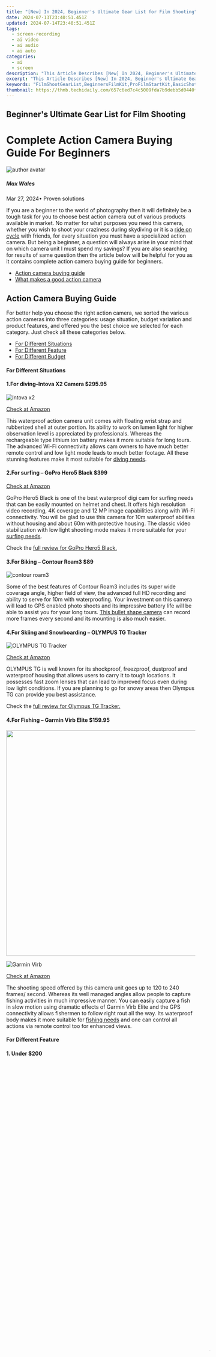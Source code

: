 ```yaml
---
title: "[New] In 2024, Beginner's Ultimate Gear List for Film Shooting"
date: 2024-07-13T23:40:51.451Z
updated: 2024-07-14T23:40:51.451Z
tags: 
  - screen-recording
  - ai video
  - ai audio
  - ai auto
categories: 
  - ai
  - screen
description: "This Article Describes [New] In 2024, Beginner's Ultimate Gear List for Film Shooting"
excerpt: "This Article Describes [New] In 2024, Beginner's Ultimate Gear List for Film Shooting"
keywords: "FilmShootGearList,BeginnersFilmKit,ProFilmStartKit,BasicShotGearList,CinemakingBasics,EntryLevelCameraPrep,NoviceCineKitset"
thumbnail: https://thmb.techidaily.com/657c6ed7c4c5009fda7b9debb5d0440f9ba124b99f1e715f38abd38365f6151e.png
---
```


## Beginner's Ultimate Gear List for Film Shooting

# Complete Action Camera Buying Guide For Beginners

![author avatar](https://images.wondershare.com/filmora/article-images/max-wales-author.jpg)

##### Max Wales

 Mar 27, 2024• Proven solutions

If you are a beginner to the world of photography then it will definitely be a tough task for you to choose best action camera out of various products available in market. No matter for what purposes you need this camera, whether you wish to shoot your craziness during skydiving or it is a [ride on cycle](https://tools.techidaily.com/wondershare/filmora/download/) with friends, for every situation you must have a specialized action camera. But being a beginner, a question will always arise in your mind that on which camera unit I must spend my savings? If you are also searching for results of same question then the article below will be helpful for you as it contains complete action camera buying guide for beginners.

* [Action camera buying guide](#buyingguide)
* [What makes a good action camera](#goodac)

## Action Camera Buying Guide

For better help you choose the right action camera, we sorted the various action cameras into three categories: usage situation, budget variation and product features, and offered you the best choice we selected for each category. Just check all these categories below.

* [For Different Situations](#part1)
* [For Different Feature](#part2)
* [For Different Budget](#part3)

#### For Different Situations

#### 1.For diving–Intova X2 Camera $295.95

![intova x2](https://images.wondershare.com/filmora/article-images/intova-x-2.jpg)

[Check at Amazon](https://www.amazon.com/gp/product/B01IWIVM08/ref=as%5Fli%5Ftl?ie=UTF8&tag=vs-flora-20&camp=1789&creative=9325&linkCode=as2&creativeASIN=B01IWIVM08&linkId=0f5967b8cc54bdf2561762c14d39a61e)

This waterproof action camera unit comes with floating wrist strap and rubberized shell at outer portion. Its ability to work on lumen light for higher observation level is appreciated by professionals. Whereas the rechargeable type lithium ion battery makes it more suitable for long tours. The advanced Wi-Fi connectivity allows cam owners to have much better remote control and low light mode leads to much better footage. All these stunning features make it most suitable for [diving needs](https://tools.techidaily.com/wondershare/filmora/download/).

#### 2.For surfing – GoPro Hero5 Black $399

[Check at Amazon](https://www.amazon.com/gp/product/B01M14ATO0/ref=as%5Fli%5Ftl?ie=UTF8&tag=vs-flora-20&camp=1789&creative=9325&linkCode=as2&creativeASIN=B01M14ATO0&linkId=5ce54ea937ecffa6b1b8056b6922abaa)

GoPro Hero5 Black is one of the best waterproof digi cam for surfing needs that can be easily mounted on helmet and chest. It offers high resolution video recording, 4K coverage and 12 MP image capabilities along with Wi-Fi connectivity. You will be glad to use this camera for 10m waterproof abilities without housing and about 60m with protective housing. The classic video stabilization with low light shooting mode makes it more suitable for your [surfing needs](https://tools.techidaily.com/wondershare/filmora/download/).

Check the [full review for GoPro Hero5 Black.](https://tools.techidaily.com/wondershare/filmora/download/)

#### 3.For Biking – Contour Roam3 $89

![contour roam3](https://images.wondershare.com/filmora/article-images/contour-roam-3.jpg)

Some of the best features of Contour Roam3 includes its super wide coverage angle, higher field of view, the advanced full HD recording and ability to serve for 10m with waterproofing. Your investment on this camera will lead to GPS enabled photo shoots and its impressive battery life will be able to assist you for your long tours. [This bullet shape camera](https://tools.techidaily.com/wondershare/filmora/download/) can record more frames every second and its mounting is also much easier.

#### 4.For Skiing and Snowboarding – OLYMPUS TG Tracker

![OLYMPUS TG Tracker](https://images.wondershare.com/filmora/article-images/olympus-tg-tracker.jpg)

[Check at Amazon](https://www.amazon.com/gp/product/B01ERLMTSI/ref=as%5Fli%5Ftl?ie=UTF8&tag=vs-flora-20&camp=1789&creative=9325&linkCode=as2&creativeASIN=B01ERLMTSI&linkId=34d5c0e389cef67e7a6b9e5d754a12fc)

OLYMPUS TG is well known for its shockproof, freezproof, dustproof and waterproof housing that allows users to carry it to tough locations. It possesses fast zoom lenses that can lead to improved focus even during low light conditions. If you are planning to go for snowy areas then Olympus TG can provide you best assistance.

Check the [full review for Olympus TG Tracker.](https://tools.techidaily.com/wondershare/filmora/download/)

#### 4.For Fishing – Garmin Virb Elite $159.95

<!-- affiliate ads begin -->
<a href="https://appsumo.8odi.net/c/5597632/2082541/7443" target="_top" id="2082541"><img src="//a.impactradius-go.com/display-ad/7443-2082541" border="0" alt="" width="1200" height="600"/></a><img height="0" width="0" src="https://appsumo.8odi.net/i/5597632/2082541/7443" style="position:absolute;visibility:hidden;" border="0" />
<!-- affiliate ads end -->
![Garmin Virb](https://images.wondershare.com/filmora/article-images/garmin_virb.jpg)

[Check at Amazon](https://www.amazon.com/gp/product/B01HP4PMG0/ref=as%5Fli%5Ftl?ie=UTF8&tag=vs-flora-20&camp=1789&creative=9325&linkCode=as2&creativeASIN=B01HP4PMG0&linkId=d4c86edc07888f1a73f2696e417da1e1)

The shooting speed offered by this camera unit goes up to 120 to 240 frames/ second. Whereas its well managed angles allow people to capture fishing activities in much impressive manner. You can easily capture a fish in slow motion using dramatic effects of Garmin Virb Elite and the GPS connectivity allows fishermen to follow right rout all the way. Its waterproof body makes it more suitable for [fishing needs](https://tools.techidaily.com/wondershare/filmora/download/) and one can control all actions via remote control too for enhanced views.

#### For Different Feature

#### 1. Under $200

<!-- affiliate ads begin -->
<span id="1793213">
					<video width="1080" height="1620" style="cursor:pointer"
           poster="//a.impactradius-go.com/display-clicktoplayimage/1793213.jpeg"
           onclick="if(!this.playClicked){this.play();this.setAttribute('controls',true);this.playClicked=true;}">
	   <source src="//a.impactradius-go.com/display-ad/19135-1793213">
	   <img src="//a.impactradius-go.com/display-clicktoplayimage/1793213.jpeg" style="border: none; height: 100%; width: 100%; object-fit: contain">
	</video>
	<div style="width:1080px;text-align:center"><a href="javascript:window.open(decodeURIComponent('https%3A%2F%2Ftinyland.pxf.io%2Fc%2F5597632%2F1793213%2F19135'), '_blank');void(0);">Click here</a></div>
</span>
<img height="0" width="0" src="https://imp.pxf.io/i/5597632/1793213/19135" style="position:absolute;visibility:hidden;" border="0" />
<!-- affiliate ads end -->
![Sony HDRAS20/B](https://images.wondershare.com/filmora/article-images/Sony-HDRAS-20-B.jpg)

If you are searching for a camera unit below $200 range then **Sony HDRAS20/B** is one of the best options for you. It is popular for its steady stabilization capabilities, built in type stereo mic and six unique video modes that also include 1080/60P advanced HD form. Its slow motion features and long battery life that can serve up to approximately 150 minutes is highly rated. It offers wide angle view with time lapse feature and the best part is that one can control its major functions from smart phone also. The small size and light weight case makes it best choice for your adventurous tours.

#### 2. Under $100

![SJCAM SJ4000](https://images.wondershare.com/filmora/article-images/sjcam-sj4000.jpg)

Those who are looking for a budget friendly action camera are advised to go for **SJCAM SJ4000** as it offers all amazing features for advanced video recording needs. One can enjoy 1080p/30fps for video recording and it can be further connected with iOS as well as Android device using Wi-Fi connectivity. It serves with plenty of options for housings, mounts and other attachments whereas the fine controls provide excellent video recording capabilities.

#### For Different Feature

#### 1.Video quality and photo quality - GoPro Hero5 Black

If you are searching for impressive video and photo quality then **GoPro Hero5 Black**Camera unit will be best recommendation for you. It comes with waterproof body, built in type touch screen and possesses unlimited shooting modes and is appreciated by experts for its amazing video quality. This camera can be mounted on pets, body parts, helmets, drones, bicycles, surfboards, skateboards etc. with ease.

#### 2.Time-lapse - YI 4K Action Camera

![YI 4K Action Camera](https://images.wondershare.com/filmora/article-images/xiaomi-yi-4k.jpg)

[Check at Amazon](https://www.amazon.com/gp/product/B01FU9ZIMU/ref=as%5Fli%5Ftl?ie=UTF8&tag=vs-flora-20&camp=1789&creative=9325&linkCode=as2&creativeASIN=B01FU9ZIMU&linkId=8ffea9b2da130000b205cf9367ce3ccf)

Under this category you must prefer **YI 4K Action Camera** because of its stunning timelapse recording results that inspire people more and more for travelling as all memories will be captured perfectly. It is designed with small size and light weight type construction whereas Wi-Fi connectivity makes possible to share images and videos anytime anywhere over social media as well as on other compatible devices. It provides multiple solutions for time lapse feature for both images and videos along with impressive battery life.

Check the [full review for Xiaomi Yi 4K Action Camera.](https://tools.techidaily.com/wondershare/filmora/download/)

#### 3.Low light - Casio Exilim FR110H $469

<!-- affiliate ads begin -->
<a href="https://appsumo.8odi.net/c/5597632/2082526/7443" target="_top" id="2082526"><img src="//a.impactradius-go.com/display-ad/7443-2082526" border="0" alt="" width="1200" height="600"/></a><img height="0" width="0" src="https://appsumo.8odi.net/i/5597632/2082526/7443" style="position:absolute;visibility:hidden;" border="0" />
<!-- affiliate ads end -->
![Casio Exilim FR110H](https://images.wondershare.com/filmora/article-images/Casio-Exilim-fr110h.jpg)

**Casio Exilim FR110H** is one of the highly recommended solutions for low light recordings. It offers higher resolution even under low light conditions and hence it is mostly used for making documentary films. Although the price range is much higher as you need to spend $699 to buy this camera unit but its advanced features like automatic noise correction, enhanced battery life and hi-tech sensor units make it suitable for all your adventurous tours. It can capture stills up to 1.8 megapixel and large coverage makes it more useful for sharp shoots.

#### 4.GPS - Ricoh WG-4 $700

![Ricoh WG-4](https://images.wondershare.com/filmora/article-images/ricoh-wg-4.jpg)

Your search for advanced GPS enabled camera unit will eventually stop at **Ricoh WG-4** camera unit because it offers so many stunning features with outstanding video and still recording results. It is developed with crush resistant, shock resistant, waterproof and dust proof material so that users can carry it to tough locations without worries. All captured images of Ricoh can be automatically adjusted to clock local time and the GPS module allows easy location tag adjustments. The best part to know about Ricoh camera is its shake resistance system that disables the effect of sudden shakes in final images as well as videos.

## What makes a good action camera

#### 1.Design and Shape

Action Cameras are usually popular for their three unique shapes as Cube, Bullet and Box. Each one of them is suitable for different situations:

   1. The box action type cameras are compatible with almost all type of shooting accessories and they are more preferred for chest mount arrangements.

![box shape action camera](https://images.wondershare.com/filmora/article-images/box-shape-action-camera.jpg)

   1. [**Bullet Action cameras**](https://tools.techidaily.com/wondershare/filmora/download/) are rarely used due to their limited compatibility but they are ideal for handlebars, board and helmet mounting needs.

![bullet shape action camera](https://images.wondershare.com/filmora/article-images/bullet-shape-action-camera.jpg)

   1. When it is time to increase your positioning needs then [mini action cameras](https://tools.techidaily.com/wondershare/filmora/download/) are highly suitable because they are very small in size and are highly flexible.

![mini action camera](https://images.wondershare.com/filmora/article-images/mini-action-camera.jpg)

#### 2.Weight and size

As you know that action cameras are mostly installed on some specific mounting equipment or on helmet so, they must be [small in size and light in weight](https://tools.techidaily.com/wondershare/filmora/download/). Go for the lightest and smallest model.

#### 3. Water Resistant

The action cameras are always desired to be friendly with all weather conditions. When you go to buy one, prefer to pick a water resistant product otherwise go for a special waterproof case for its safe housing.

#### 4.Budget

We always need to care about this factor; when you have an idea about your budget then it will be much easier to filter out best camera unit for you. You can generally find action cams falling in four pricing groups:

Extremely Low Budget: below $50\. [Low Budget: $50 to $100.](https://tools.techidaily.com/wondershare/filmora/download/)  
[Mid Range: $100 to $200.](https://tools.techidaily.com/wondershare/filmora/download/)  
High End Budget: $200 or more.  
Generally the low price models possess few basic features only whereas higher end cam models will be loaded with abilities of live streaming, image stabilization, waterproofing, improved Wi-Fi connectivity and breathtaking resolution.

#### 5.Resolution and Frame Rate

When we have to rate quality of an action camera then resolution and frame rate are considered as major aspects. Higher resolution means you are going to capture videos and images with outstanding clarity. On the other side, frame rate deals with the smoothness of footage; higher frame rate provides much smoother footage.

#### 6.Field of View

The field of view can be defined as the total viewable area through cam lens at any particular instant. In is measured in terms of angle where larger angle provides wider projection with immersive recording.

#### 7.Connectivity

This feature is essential if you love to upload your images as well as videos on social media websites or wish to transfer them to other devices like computer or smart phone. The latest models of action cams are loaded with various connectivity options including Wi-Fi so one can easily send trip collections to other devices.

#### 8. GPS

GPS here stands for Global Positioning System and presently all photographers wish to have a GPS enabled camera unit. Such advanced models help to generate automatic geo- tags for all your images as well as videos. When you come back from your tour and upload camera collection on websites then they will appear with exact locations where you have captured them all.

#### 9.Memory

[Memory cards](https://tools.techidaily.com/wondershare/filmora/download/) are the most common storage options for camera units due to their huge storage capacity and small size. Most of cameras make use of microSD card whereas few may contain a postage stamp sized advanced [SD card](https://tools.techidaily.com/wondershare/filmora/download/). When you decide to go for a long tour with your friends then always prefer to buy few extra memory cards for your camera so that a message showing storage full in your cam cannot irritate you on the way.

#### 10.Battery

Even if you spend more money for buying most advanced camera units still you will have to cope up with the trouble of batteries. It may last for few hours and when you are on a weeklong trip then your camera will not be able to accompany you so long. Experts suggest buying multiple batteries along with [a portable charger](https://tools.techidaily.com/wondershare/filmora/download/) so that your camera can never run out of power.

#### 11. Accessories

Never forget to buy all essential accessories along with your new camera unit. They can be ordered online too but always prefer to get best brands, there should be no compromise for the quality. Pick right [mounting options](https://tools.techidaily.com/wondershare/filmora/download/) and other ad-on accessories while ensuring proper compatibility with your camera unit.

<!-- affiliate ads begin -->
<a href="https://cowinaudio.pxf.io/c/5597632/1116855/13794" target="_top" id="1116855"><img src="//a.impactradius-go.com/display-ad/13794-1116855" border="0" alt="" width="767" height="285"/></a><img height="0" width="0" src="https://imp.pxf.io/i/5597632/1116855/13794" style="position:absolute;visibility:hidden;" border="0" />
<!-- affiliate ads end -->
![author avatar](https://images.wondershare.com/filmora/article-images/max-wales-author.jpg)

Max Wales

Max Wales is a writer and a lover of all things video.

Follow @Max Wales


<ins class="adsbygoogle"
     style="display:block"
     data-ad-format="autorelaxed"
     data-ad-client="ca-pub-7571918770474297"
     data-ad-slot="1223367746"></ins>



<ins class="adsbygoogle"
     style="display:block"
     data-ad-client="ca-pub-7571918770474297"
     data-ad-slot="8358498916"
     data-ad-format="auto"
     data-full-width-responsive="true"></ins>




<span class="atpl-alsoreadstyle">Also read:</span>
<div><ul>
<li><a href="https://instagram-video-recordings.techidaily.com/updated-2024-approved-elevate-your-content-game-with-these-instagram-story-tips/"><u>[Updated] 2024 Approved  Elevate Your Content Game with These Instagram Story Tips</u></a></li>
<li><a href="https://fox-http.techidaily.com/2024-approved-unlock-the-best-live-stream-options-today/"><u>2024 Approved  Unlock the Best Live Stream Options Today</u></a></li>
<li><a href="https://fake-location.techidaily.com/what-is-fake-gps-location-pro-and-is-it-good-on-nokia-105-classic-drfone-by-drfone-virtual-android/"><u>What is Fake GPS Location Pro and Is It Good On Nokia 105 Classic? | Dr.fone</u></a></li>
<li><a href="https://unlock-android.techidaily.com/how-to-enable-usb-debugging-on-a-locked-tecno-camon-20-premier-5g-phone-by-drfone-android/"><u>How To Enable USB Debugging on a Locked Tecno Camon 20 Premier 5G Phone</u></a></li>
<li><a href="https://phone-solutions.techidaily.com/can-t-open-mov-files-on-galaxy-xcover-6-pro-tactical-edition-by-aiseesoft-video-converter-play-mov-on-android/"><u>Can't open MOV files on Galaxy XCover 6 Pro Tactical Edition</u></a></li>
<li><a href="https://discord-videos.techidaily.com/updated-2024-approved-the-ultimate-tutorial-sharing-screens-in-discord/"><u>[Updated] 2024 Approved  The Ultimate Tutorial  Sharing Screens in Discord</u></a></li>
<li><a href="https://fox-http.techidaily.com/2024-approved-step-into-the-future-metavisors-for-the-ultimate-experience/"><u>2024 Approved  Step Into the Future  Metavisors for the Ultimate Experience</u></a></li>
<li><a href="https://fox-http.techidaily.com/2024-approved-small-scale-screenplay-idea/"><u>2024 Approved  Small-Scale Screenplay Idea</u></a></li>
<li><a href="https://ai-video-apps.techidaily.com/updated-exciting-development-filmora-x-now-compatible-with-arm-devices-for-2024/"><u>Updated Exciting Development Filmora X Now Compatible with ARM Devices for 2024</u></a></li>
<li><a href="https://fox-http.techidaily.com/2024-approved-transform-your-in-game-identity-with-these-free-free-fire-vocal-hacks/"><u>2024 Approved  Transform Your In-Game Identity with These Free Free Fire Vocal Hacks</u></a></li>
<li><a href="https://location-social.techidaily.com/in-2024-how-to-change-vivo-y02t-location-on-skout-drfone-by-drfone-virtual-android/"><u>In 2024, How to Change Vivo Y02T Location on Skout | Dr.fone</u></a></li>
<li><a href="https://instagram-clips.techidaily.com/updated-how-much-footage-does-instagram-allow-in-2024/"><u>[Updated] How Much Footage Does Instagram Allow, In 2024</u></a></li>
<li><a href="https://audio-shaping.techidaily.com/top-rated-free-online-libraries-for-guitarists-high-quality-melodies-and-visuals/"><u>Top-Rated FREE Online Libraries for Guitarists High-Quality Melodies & Visuals</u></a></li>
<li><a href="https://extra-guidance.techidaily.com/in-2024-step-by-step-kinemaster-guidance-for-flawless-green-screen-techniques/"><u>In 2024, Step-by-Step Kinemaster Guidance for Flawless Green Screen Techniques</u></a></li>
<li><a href="https://apple-account.techidaily.com/how-to-delete-icloud-account-remove-your-apple-id-permanently-on-apple-iphone-11-by-drfone-ios/"><u>How To Delete iCloud Account Remove Your Apple ID Permanently On Apple iPhone 11</u></a></li>
<li><a href="https://fox-http.techidaily.com/2024-approved-standout-settings-guide-for-online-events/"><u>2024 Approved  Standout Settings Guide for Online Events</u></a></li>
<li><a href="https://fox-http.techidaily.com/2024-approved-unlock-a-million-eyes-engaging-content-strategy/"><u>2024 Approved  Unlock a Million Eyes  Engaging Content Strategy</u></a></li>
<li><a href="https://fox-http.techidaily.com/2024-approved-ultimate-windows-and-cross-platform-videography-tools-guide/"><u>2024 Approved  Ultimate Windows & Cross-Platform Videography Tools Guide</u></a></li>
<li><a href="https://fox-http.techidaily.com/2024-approved-top-zero-cost-image-amplifier-desktopmobile-edition/"><u>2024 Approved  Top Zero-Cost Image Amplifier  Desktop/Mobile Edition</u></a></li>
<li><a href="https://fox-http.techidaily.com/2024-approved-the-quickest-quads-2022-olympics-skate/"><u>2024 Approved  The Quickest Quads  2022 Olympics Skate</u></a></li>
<li><a href="https://facebook-video-footage.techidaily.com/updated-in-2024-cultivating-eco-diversity-in-metropolitan-land-use/"><u>[Updated] In 2024, Cultivating Eco-Diversity in Metropolitan Land Use</u></a></li>
<li><a href="https://fox-http.techidaily.com/2024-approved-step-by-step-analysis-mastering-xmedia-studio-software/"><u>2024 Approved  Step by Step Analysis  Mastering XMedia Studio Software</u></a></li>
<li><a href="https://fox-http.techidaily.com/2024-approved-smartphones-ultimate-guide-to-image-editing-and-annotation/"><u>2024 Approved  Smartphones' Ultimate Guide to Image Editing & Annotation</u></a></li>
<li><a href="https://youtube-web.techidaily.com/nlock-8-youtube-fitness-ideas-for-viewers-active-participation-for-2024/"><u>[New] Unlock 8 YouTube Fitness Ideas for Viewers' Active Participation for 2024</u></a></li>
<li><a href="https://fox-http.techidaily.com/2024-approved-selecting-the-supreme-top-5-4k-tvs-for-vivid-hues/"><u>2024 Approved  Selecting the Supreme  Top 5 4K TVs for Vivid Hues</u></a></li>
<li><a href="https://fox-http.techidaily.com/2024-approved-replay-the-art-of-twitch-livestream-control/"><u>2024 Approved  Replay  The Art of Twitch Livestream Control</u></a></li>
<li><a href="https://fox-http.techidaily.com/2024-approved-the-science-of-color-representation-srgb-and-rgb/"><u>2024 Approved  The Science of Color Representation  Srgb & Rgb</u></a></li>
<li><a href="https://fox-http.techidaily.com/2024-approved-the-future-of-action-photography-starts-here-xs-100-i-reviewed/"><u>2024 Approved  The Future of Action Photography Starts Here - XS 100 I Reviewed</u></a></li>
<li><a href="https://some-guidance.techidaily.com/new-the-full-breakdown-of-facetunes-updated-features/"><u>[New] The Full Breakdown of Facetune's Updated Features</u></a></li>
<li><a href="https://fox-http.techidaily.com/2024-approved-pixiz-essentials-from-stills-to-moving-images/"><u>2024 Approved  Pixiz Essentials  From Stills to Moving Images</u></a></li>
<li><a href="https://fox-http.techidaily.com/2024-approved-precision-in-storyboard-planning/"><u>2024 Approved  Precision in Storyboard Planning</u></a></li>
<li><a href="https://android-pokemon-go.techidaily.com/in-2024-why-is-ipogo-not-working-on-tecno-spark-10-pro-fixed-drfone-by-drfone-virtual-android/"><u>In 2024, Why is iPogo not working On Tecno Spark 10 Pro? Fixed | Dr.fone</u></a></li>
<li><a href="https://facebook-videos.techidaily.com/new-in-2024-chart-a-course-to-prominence-in-facebooks-hierarchy/"><u>[New] In 2024, Chart a Course to Prominence in Facebook's Hierarchy</u></a></li>
<li><a href="https://fox-http.techidaily.com/2024-approved-scour-these-10-vectors-websites-for-exceptional-quality/"><u>2024 Approved  Scour These 10 Vectors Websites for Exceptional Quality</u></a></li>
<li><a href="https://ai-video-tools.techidaily.com/updated-2024-approved-from-zero-to-hero-9-best-intro-video-creators-for-movies/"><u>Updated 2024 Approved From Zero to Hero 9 Best Intro Video Creators for Movies</u></a></li>
<li><a href="https://fox-http.techidaily.com/2024-approved-turning-xmlssattml-files-into-srt-formats-strategies-and-techniques/"><u>2024 Approved  Turning XML/SSA/TTML Files Into SRT Formats  Strategies and Techniques</u></a></li>
<li><a href="https://instagram-video-recordings.techidaily.com/updated-executing-the-last-goodbye-to-your-instagram-account-for-2024/"><u>[Updated] Executing the Last Goodbye to Your Instagram Account for 2024</u></a></li>
<li><a href="https://fox-http.techidaily.com/2024-approved-seamless-photo-editing-incorporating-text-onto-images-on-pcs-and-macs/"><u>2024 Approved  Seamless Photo Editing  Incorporating Text Onto Images on PCs & Macs</u></a></li>
<li><a href="https://extra-approaches.techidaily.com/in-2024-leading-brands-in-handheld-hd-movie-playback/"><u>In 2024, Leading Brands in Handheld HD Movie Playback</u></a></li>
<li><a href="https://facebook-video-footage.techidaily.com/updated-2024-approved-a-step-by-step-guide-to-youtube-stats-analysis-via-social-blade-platform/"><u>[Updated] 2024 Approved  A Step-by-Step Guide to YouTube Stats Analysis via Social Blade Platform</u></a></li>
<li><a href="https://fox-http.techidaily.com/2024-approved-symbolizing-sound-designing-a-captivating-podcast-image/"><u>2024 Approved  Symbolizing Sound  Designing a Captivating Podcast Image</u></a></li>
<li><a href="https://sound-tweaking.techidaily.com/unearth-the-sound-artifact-signifying-a-bells-ring-for-2024/"><u>Unearth the Sound Artifact Signifying a Bells Ring for 2024</u></a></li>
<li><a href="https://fox-http.techidaily.com/2024-approved-unleashing-creativity-with-pro-gopro-guidance/"><u>2024 Approved  Unleashing Creativity with Pro-GoPro Guidance</u></a></li>
<li><a href="https://fox-http.techidaily.com/2024-approved-shattering-limits-of-visuals-standard-definition-to-hdr-revolution/"><u>2024 Approved  Shattering Limits of Visuals  Standard Definition to HDR Revolution</u></a></li>
<li><a href="https://fox-http.techidaily.com/2024-approved-the-ultimate-platform-pair-comparison-twitch-and-youtube/"><u>2024 Approved  The Ultimate Platform Pair Comparison  Twitch and YouTube</u></a></li>
</ul></div>
